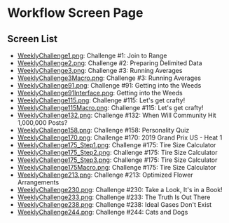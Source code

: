 # Workflow Screen Page

## Screen List

- [WeeklyChallenge1.png](WeeklyChallenge1.PNG): Challenge #1: Join to Range
- [WeeklyChallenge2.png](WeeklyChallenge2.PNG): Challenge #2: Preparing Delimited Data
- [WeeklyChallenge3.png](WeeklyChallenge3.PNG): Challenge #3: Running Averages
- [WeeklyChallenge3Macro.png](WeeklyChallenge3Macro.PNG): Challenge #3: Running Averages
- [WeeklyChallenge91.png](WeeklyChallenge91.PNG): Challenge #91: Getting into the Weeds
- [WeeklyChallenge91Interface.png](WeeklyChallenge91Interface.PNG): Getting into the Weeds
- [WeeklyChallenge115.png](WeeklyChallenge115.PNG): Challenge #115: Let's get crafty!
- [WeeklyChallenge115Macro.png](WeeklyChallenge115Macro.PNG): Challenge #115: Let's get crafty!
- [WeeklyChallenge132.png](WeeklyChallenge132.PNG): Challenge #132: When Will Community Hit 1,000,000 Posts?
- [WeeklyChallenge158.png](WeeklyChallenge158.PNG): Challenge #158: Personality Quiz
- [WeeklyChallenge170.png](WeeklyChallenge170.PNG): Challenge #170: 2019 Grand Prix US - Heat 1
- [WeeklyChallenge175_Step1.png](WeeklyChallenge175_Step1.PNG): Challenge #175: Tire Size Calculator
- [WeeklyChallenge175_Step2.png](WeeklyChallenge175_Step2.PNG): Challenge #175: Tire Size Calculator
- [WeeklyChallenge175_Step3.png](WeeklyChallenge175_Step3.PNG): Challenge #175: Tire Size Calculator
- [WeeklyChallenge175Macro.png](WeeklyChallenge175Macro.PNG): Challenge #175: Tire Size Calculator
- [WeeklyChallenge213.png](WeeklyChallenge213.PNG): Challenge #213: Optimized Flower Arrangements
- [WeeklyChallenge230.png](WeeklyChallenge230.PNG): Challenge #230: Take a Look, It's in a Book!
- [WeeklyChallenge233.png](WeeklyChallenge233.PNG): Challenge #233: The Truth Is Out There
- [WeeklyChallenge238.png](WeeklyChallenge238.png): Challenge #238: Ideal Gases Don't Exist
- [WeeklyChallenge244.png](WeeklyChallenge244.PNG): Challenge #244: Cats and Dogs
